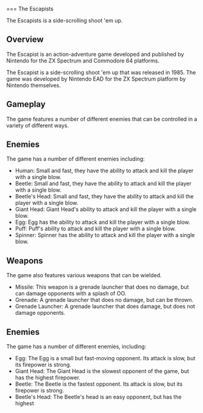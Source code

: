 
===
The Escapists

The Escapists is a side-scrolling shoot 'em up.

## Overview

The Escapist is an action-adventure game developed and published by Nintendo for the ZX Spectrum and Commodore 64 platforms.

The Escapist is a side-scrolling shoot 'em up that was released in 1985. The game was developed by Nintendo EAD for the ZX Spectrum platform by Nintendo themselves.

## Gameplay

The game features a number of different enemies that can be controlled in a variety of different ways.

## Enemies

The game has a number of different enemies including:

*   Human: Small and fast, they have the ability to attack and kill the player with a single blow.
*   Beetle: Small and fast, they have the ability to attack and kill the player with a single blow.
*   Beetle's Head: Small and fast, they have the ability to attack and kill the player with a single blow.
*   Giant Head: Giant Head's ability to attack and kill the player with a single blow.
*   Egg: Egg has the ability to attack and kill the player with a single blow.
*   Puff: Puff's ability to attack and kill the player with a single blow.
*   Spinner: Spinner has the ability to attack and kill the player with a single blow.

## Weapons

The game also features various weapons that can be wielded.

*   Missile: This weapon is a grenade launcher that does no damage, but can damage opponents with a splash of OO.
*   Grenade: A grenade launcher that does no damage, but can be thrown.
*   Grenade Launcher: A grenade launcher that does damage, but does not damage opponents.

## Enemies

The game has a number of different enemies, including:

*   Egg: The Egg is a small but fast-moving opponent. Its attack is slow, but its firepower is strong.
*   Giant Head: The Giant Head is the slowest opponent of the game, but has the highest firepower.
*   Beetle: The Beetle is the fastest opponent. Its attack is slow, but its firepower is strong.
*   Beetle's Head: The Beetle's head is an easy opponent, but has the highest
